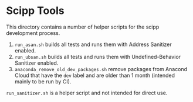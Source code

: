 # Scipp Tools

This directory contains a number of helper scripts for the scipp development process.

1. `run_asan.sh` builds all tests and runs them with Address Sanitizer enabled.
1. `run_ubsan.sh` builds all tests and runs them with Undefined-Behavior Sanitizer enabled.
1. `anaconda_remove_old_dev_packages.sh` remove packages from Anacond Cloud that have the `dev` label and are older than 1 month (intended mainly to be run by CI).

`run_sanitizer.sh` is a helper script and not intended for direct use.
